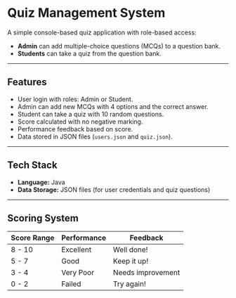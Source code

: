 #  Quiz Management System

A simple console-based quiz application with role-based access:  
- **Admin** can add multiple-choice questions (MCQs) to a question bank.  
- **Students** can take a quiz from the question bank.

---

## Features

- User login with roles: Admin or Student.
- Admin can add new MCQs with 4 options and the correct answer.
- Student can take a quiz with 10 random questions.
- Score calculated with no negative marking.
- Performance feedback based on score.
- Data stored in JSON files (`users.json` and `quiz.json`).

---

## Tech Stack

- **Language:** Java  
- **Data Storage:** JSON files (for user credentials and quiz questions)  

---
## Scoring System

| Score Range | Performance     | Feedback        |
|-------------|-----------------|-----------------|
| 8 - 10      | Excellent       |  Well done!   |
| 5 - 7       | Good            |  Keep it up!  |
| 3 - 4       | Very Poor       |  Needs improvement |
| 0 - 2       | Failed          |  Try again!   |


